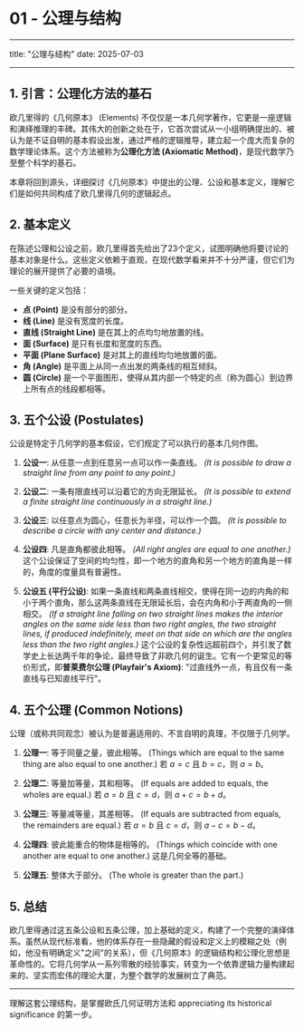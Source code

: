 # 01 - 公理与结构

---

title: "公理与结构"
date: 2025-07-03

---

## 1. 引言：公理化方法的基石

欧几里得的《几何原本》 (Elements) 不仅仅是一本几何学著作，它更是一座逻辑和演绎推理的丰碑。其伟大的创新之处在于，它首次尝试从一小组明确提出的、被认为是不证自明的基本假设出发，通过严格的逻辑推导，建立起一个庞大而复杂的数学理论体系。这个方法被称为**公理化方法 (Axiomatic Method)**，是现代数学乃至整个科学的基石。

本章将回到源头，详细探讨《几何原本》中提出的公理、公设和基本定义，理解它们是如何共同构成了欧几里得几何的逻辑起点。

## 2. 基本定义

在陈述公理和公设之前，欧几里得首先给出了23个定义，试图明确他将要讨论的基本对象是什么。这些定义依赖于直观，在现代数学看来并不十分严谨，但它们为理论的展开提供了必要的语境。

一些关键的定义包括：

- **点 (Point)** 是没有部分的部分。
- **线 (Line)** 是没有宽度的长度。
- **直线 (Straight Line)** 是在其上的点均匀地放置的线。
- **面 (Surface)** 是只有长度和宽度的东西。
- **平面 (Plane Surface)** 是对其上的直线均匀地放置的面。
- **角 (Angle)** 是平面上从同一点出发的两条线的相互倾斜。
- **圆 (Circle)** 是一个平面图形，使得从其内部一个特定的点（称为圆心）到边界上所有点的线段都相等。

## 3. 五个公设 (Postulates)

公设是特定于几何学的基本假设，它们规定了可以执行的基本几何作图。

1. **公设一**: 从任意一点到任意另一点可以作一条直线。
    *(It is possible to draw a straight line from any point to any point.)*

2. **公设二**: 一条有限直线可以沿着它的方向无限延长。
    *(It is possible to extend a finite straight line continuously in a straight line.)*

3. **公设三**: 以任意点为圆心，任意长为半径，可以作一个圆。
    *(It is possible to describe a circle with any center and distance.)*

4. **公设四**: 凡是直角都彼此相等。
    *(All right angles are equal to one another.)*
    这个公设保证了空间的均匀性，即一个地方的直角和另一个地方的直角是一样的，角度的度量具有普遍性。

5. **公设五 (平行公设)**: 如果一条直线和两条直线相交，使得在同一边的内角的和小于两个直角，那么这两条直线在无限延长后，会在内角和小于两直角的一侧相交。
    *(If a straight line falling on two straight lines makes the interior angles on the same side less than two right angles, the two straight lines, if produced indefinitely, meet on that side on which are the angles less than the two right angles.)*
    这个公设的复杂性远超前四个，并引发了数学史上长达两千年的争论，最终导致了非欧几何的诞生。它有一个更常见的等价形式，即**普莱费尔公理 (Playfair's Axiom)**: "过直线外一点，有且仅有一条直线与已知直线平行"。

## 4. 五个公理 (Common Notions)

公理（或称共同观念）被认为是普遍适用的、不言自明的真理，不仅限于几何学。

1. **公理一**: 等于同量之量，彼此相等。 (Things which are equal to the same thing are also equal to one another.)
    若 $a=c$ 且 $b=c$，则 $a=b$。

2. **公理二**: 等量加等量，其和相等。 (If equals are added to equals, the wholes are equal.)
    若 $a=b$ 且 $c=d$，则 $a+c=b+d$。

3. **公理三**: 等量减等量，其差相等。 (If equals are subtracted from equals, the remainders are equal.)
    若 $a=b$ 且 $c=d$，则 $a-c=b-d$。

4. **公理四**: 彼此能重合的物体是相等的。 (Things which coincide with one another are equal to one another.)
    这是几何全等的基础。

5. **公理五**: 整体大于部分。 (The whole is greater than the part.)

## 5. 总结

欧几里得通过这五条公设和五条公理，加上基础的定义，构建了一个完整的演绎体系。虽然从现代标准看，他的体系存在一些隐藏的假设和定义上的模糊之处（例如，他没有明确定义"之间"的关系），但《几何原本》的逻辑结构和公理化思想是革命性的。它将几何学从一系列零散的经验事实，转变为一个依靠逻辑力量构建起来的、坚实而宏伟的理论大厦，为整个数学的发展树立了典范。

---

理解这套公理结构，是掌握欧氏几何证明方法和 appreciating its historical significance 的第一步。
